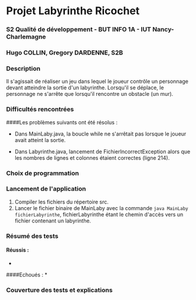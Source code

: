 # Projet Labyrinthe Ricochet
### S2 Qualité de développement - BUT INFO 1A - IUT Nancy-Charlemagne
### Hugo COLLIN, Gregory DARDENNE, S2B
###
### Description
Il s'agissait de réaliser un jeu dans lequel le 
joueur contrôle un personnage devant atteindre la 
sortie d'un labyrinthe.
Lorsqu'il se déplace, le personnage ne s'arrête que
lorsqu'il rencontre un obstacle (un mur).
###
### Difficultés rencontrées
####Les problèmes suivants ont été résolus :
* Dans MainLaby.java, la boucle while ne s'arrêtait 
pas lorsque le joueur avait atteint la sortie.

* Dans Labyrinthe.java, lancement de FichierIncorrectException 
alors que les nombres de lignes et colonnes étaient 
correctes (ligne 214).

###
### Choix de programmation

###
### Lancement de l'application
1. Compiler les fichiers du répertoire src.
2. Lancer le fichier binaire de MainLaby avec la commande
`java MainLaby fichierLabyrinthe`, fichierLabyrinthe 
étant le chemin d'accès vers un fichier contenant un labyrinthe.

###
### Résumé des tests
#### Réussis :
*

####Echoués :
*

###
### Couverture des tests et explications